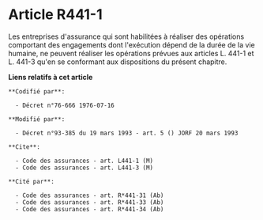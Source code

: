 # Article R441-1

Les entreprises d'assurance qui sont habilitées à réaliser des opérations comportant des engagements dont l'exécution dépend
de la durée de la vie humaine, ne peuvent réaliser les opérations prévues aux articles L. 441-1 et L. 441-3 qu'en se
conformant aux dispositions du présent chapitre.

**Liens relatifs à cet article**

	**Codifié par**:

	  - Décret n°76-666 1976-07-16

	**Modifié par**:

	  - Décret n°93-385 du 19 mars 1993 - art. 5 () JORF 20 mars 1993

	**Cite**:

	  - Code des assurances - art. L441-1 (M)
	  - Code des assurances - art. L441-3 (M)

	**Cité par**:

	  - Code des assurances - art. R*441-31 (Ab)
	  - Code des assurances - art. R*441-33 (Ab)
	  - Code des assurances - art. R*441-34 (Ab)
